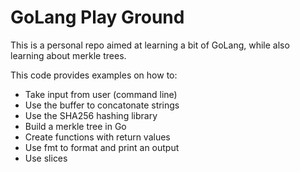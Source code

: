 # GoLang Play Ground
This is a personal repo aimed at learning a bit of GoLang, while also learning about merkle trees.

This code provides examples on how to:
* Take input from user (command line)
* Use the buffer to concatonate strings
* Use the SHA256 hashing library
* Build a merkle tree in Go
* Create functions with return values
* Use fmt to format and print an output
* Use slices
